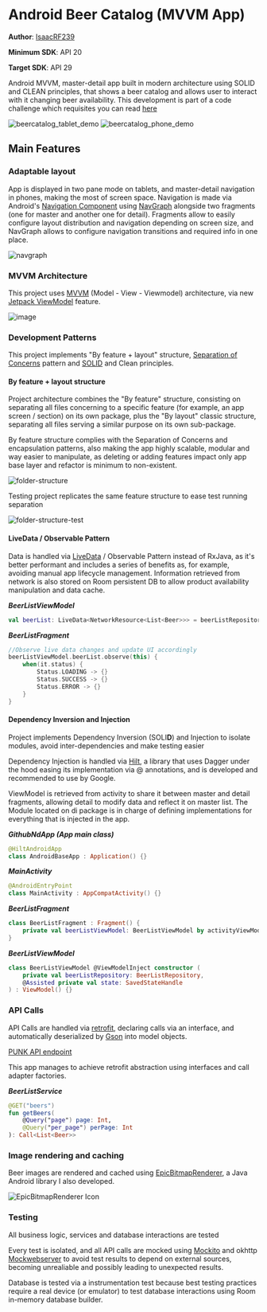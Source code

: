 # Android Beer Catalog (MVVM App)

**Author**: [IsaacRF239](https://isaacrf.com/about)

**Minimum SDK**: API 20

**Target SDK**: API 29

Android MVVM, master-detail app built in modern architecture using SOLID and CLEAN principles, that shows a beer catalog and allows user to interact with it changing beer availability. This development is part of a code challenge which requisites you can read [here](https://github.com/IsaacRF/android-mvvm-beercatalog/blob/master/ASSESSMENT.md)

![beercatalog_tablet_demo](https://user-images.githubusercontent.com/2803925/90969086-a3d4b200-e4f4-11ea-8597-3663dc08fb7a.gif)
![beercatalog_phone_demo](https://user-images.githubusercontent.com/2803925/90969087-a46d4880-e4f4-11ea-9cde-a14af8307d2e.gif)

## Main Features

### Adaptable layout
App is displayed in two pane mode on tablets, and master-detail navigation in phones, making the most of screen space. Navigation is made via Android's [Navigation Component](https://developer.android.com/guide/navigation/navigation-getting-started) using [NavGraph](https://developer.android.com/guide/navigation/navigation-getting-started#create-nav-graph) alongside two fragments (one for master and another one for detail). Fragments allow to easily configure layout distribution and navigation depending on screen size, and NavGraph allows to configure navigation transitions and required info in one place.

![navgraph](https://user-images.githubusercontent.com/2803925/90969152-a4217d00-e4f5-11ea-860d-b0a447bef2ee.png)

### MVVM Architecture
This project uses [MVVM](https://developer.android.com/jetpack/docs/guide) (Model - View - Viewmodel) architecture, via new [Jetpack ViewModel](https://developer.android.com/topic/libraries/architecture/viewmodel) feature.

![image](https://user-images.githubusercontent.com/2803925/87967886-d3d90180-cabf-11ea-86fc-47e19eb460e7.png)

### Development Patterns
This project implements "By feature + layout" structure, [Separation of Concerns](https://en.wikipedia.org/wiki/Separation_of_concerns) pattern and [SOLID](https://en.wikipedia.org/wiki/SOLID) and Clean principles.

#### By feature + layout structure
Project architecture combines the "By feature" structure, consisting on separating all files concerning to a specific feature (for example, an app screen / section) on its own package, plus the "By layout" classic structure, separating all files serving a similar purpose on its own sub-package.

By feature structure complies with the Separation of Concerns and encapsulation patterns, also making the app highly scalable, modular and way easier to manipulate, as deleting or adding features impact only app base layer and refactor is minimum to non-existent.

![folder-structure](https://user-images.githubusercontent.com/2803925/90969290-2494ad80-e4f7-11ea-853e-df2c64148643.png)

Testing project replicates the same feature structure to ease test running separation

![folder-structure-test](https://user-images.githubusercontent.com/2803925/90969291-2494ad80-e4f7-11ea-8f6a-cbb168085a7f.png)

#### LiveData / Observable Pattern
Data is handled via [LiveData](https://developer.android.com/topic/libraries/architecture/livedata) / Observable Pattern instead of RxJava, as it's better performant and includes a series of benefits as, for example, avoiding manual app lifecycle management. Information retrieved from network is also stored on Room persistent DB to allow product availability manipulation and data cache.

***BeerListViewModel***
```Kotlin
val beerList: LiveData<NetworkResource<List<Beer>>> = beerListRepository.getBeers()
```

***BeerListFragment***
```Kotlin
//Observe live data changes and update UI accordingly
beerListViewModel.beerList.observe(this) {
    when(it.status) {
        Status.LOADING -> {}
        Status.SUCCESS -> {}
        Status.ERROR -> {}
    }
}
```

#### Dependency Inversion and Injection
Project implements Dependency Inversion (SOLI**D**) and Injection to isolate modules, avoid inter-dependencies and make testing easier

Dependency Injection is handled via [Hilt](https://developer.android.com/training/dependency-injection/hilt-android), a library that uses Dagger under the hood easing its implementation via @ annotations, and is developed and recommended to use by Google.

ViewModel is retrieved from activity to share it between master and detail fragments, allowing detail to modify data and reflect it on master list. The Module located on di package is in charge of defining implementations for everything that is injected in the app.

***GithubNdApp (App main class)***
```Kotlin
@HiltAndroidApp
class AndroidBaseApp : Application() {}
```

***MainActivity***
```Kotlin
@AndroidEntryPoint
class MainActivity : AppCompatActivity() {}
```

***BeerListFragment***
```Kotlin
class BeerListFragment : Fragment() {
    private val beerListViewModel: BeerListViewModel by activityViewModels()
}
```

***BeerListViewModel***
```Kotlin
class BeerListViewModel @ViewModelInject constructor (
    private val beerListRepository: BeerListRepository,
    @Assisted private val state: SavedStateHandle
) : ViewModel() {}
```

### API Calls
API Calls are handled via [retrofit](https://square.github.io/retrofit/), declaring calls via an interface, and automatically deserialized by [Gson](https://github.com/google/gson) into model objects.

[PUNK API endpoint](https://github.com/IsaacRF/android-mvvm-beercatalog/blob/master/ASSESSMENT.md)

This app manages to achieve retrofit abstraction using interfaces and call adapter factories.

***BeerListService***
```Kotlin
@GET("beers")
fun getBeers(
    @Query("page") page: Int,
    @Query("per_page") perPage: Int
): Call<List<Beer>>
```

### Image rendering and caching
Beer images are rendered and cached using [EpicBitmapRenderer](https://github.com/IsaacRF/EpicBitmapRenderer), a Java Android library I also developed.

![EpicBitmapRenderer Icon](http://isaacrf.com/libs/epicbitmaprenderer/images/EpicBitmapRenderer-Icon.png)

### Testing
All business logic, services and database interactions are tested 

Every test is isolated, and all API calls are mocked using [Mockito](https://site.mockito.org/) and okhttp [Mockwebserver](https://github.com/square/okhttp/tree/master/mockwebserver) to avoid test results to depend on external sources, becoming unrealiable and possibly leading to unexpected results.

Database is tested via a instrumentation test because best testing practices require a real device (or emulator) to test database interactions using Room in-memory database builder.
